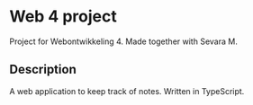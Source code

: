 # Web 4 project

Project for Webontwikkeling 4. Made together with Sevara M.

## Description

A web application to keep track of notes. Written in TypeScript. 
